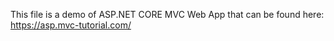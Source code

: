 This file is a demo of ASP.NET CORE MVC Web App that can be found here: https://asp.mvc-tutorial.com/
